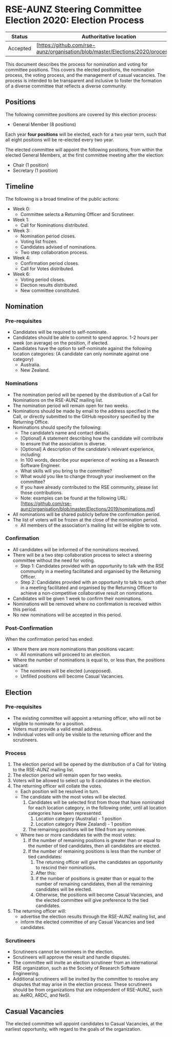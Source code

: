 # RSE-AUNZ Steering Committee Election 2020: Election Process

| Status | Authoritative location |
| --- | --- |
| Accepted | [https://github.com/rse-aunz/organisation/blob/master/Elections/2020/process.md] |

This document describes the process for nomination and voting for committee positions. This covers the elected positions, the nomination process, the voting process, and the management of casual vacancies. The process is intended to be transparent and inclusive to foster the formation of a diverse committee that reflects a diverse community.

## Positions

The following committee positions are covered by this election process:

* General Member (8 positions)

Each year **four positions** will be elected, each for a two year term, such that all eight positions will be re-elected every two year.

The elected committee will appoint the following positions, from within the elected General Members, at the first committee meeting after the election:

* Chair (1 position)
* Secretary (1 position)

## Timeline

The following is a broad timeline of the public actions:
* Week 0:
   * Committee selects a Returning Officer and Scrutineer.
* Week 1:
   * Call for Nominations distributed.
* Week 3:
   * Nomination period closes.
   * Voting list frozen.
   * Candidates advised of nominations.
   * Two step collaboration process.
* Week 4:
   * Confirmation period closes.
   * Call for Votes distributed.
* Week 6:
   * Voting period closes.
   * Election results distributed.
   * New committee constituted.

## Nomination

### Pre-requisites

* Candidates will be required to self-nominate.
* Candidates should be able to commit to spend approx. 1-2 hours per week (on average) on the position, if elected.
* Candidates have the option to self-nominate against the following location categories:  (A candidate can only nominate against one category)
   * Australia.
   * New Zealand.

### Nominations

* The nomination period will be opened by the distribution of a Call for Nominations on the RSE-AUNZ mailing list.
* The nomination period will remain open for two weeks.
* Nominations should be made by email to the address specified in the Call, or directly submitted to the GitHub repository specified by the Returning Office.
* Nominations should specify the following:
   * The candidate’s name and contact details.
   * [Optional] A statement describing how the candidate will contribute to ensure that the association is diverse.
   * [Optional] A description of the candidate's relevant experience, including:
   * In 100 words, describe your experience of working as a Research Software Engineer.
   * What skills will you bring to the committee?
   * What would you like to change through your involvement on the committee?
   * If you have already contributed to the RSE community, please list those contributions.
   * Note: examples can be found at the following URL: [https://github.com/rse-aunz/organisation/blob/master/Elections/2019/nominations.md]
* All nominations will be shared publicly before the confirmation period.
* The list of voters will be frozen at the close of the nomination period.
   * All members of the association's mailing list will be eligible to vote.

### Confirmation

* All candidates will be informed of the nominations received.
* There will be a two step collaboration process to select a steering committee without the need for voting.
   * Step 1: Candidates provided with an opportunity to talk with the RSE community in a meeting facilitated and organised by the Returning Officer.
   * Step 2: Candidates provided with an opportunity to talk to each other in a meeting facilitated and organised by the Returning Officer to achieve a non-competitive collaborative result on nominations.
* Candidates will be given 1 week to confirm their nominations.
* Nominations will be removed where no confirmation is received within this period.
* No new nominations will be accepted in this period.

### Post-Confirmation

When the confirmation period has ended:
* Where there are more nominations than positions vacant:
   * All nominations will proceed to an election.
* Where the number of nominations is equal to, or less than, the positions vacant:
   * The nominees will be elected (unopposed).
   * Unfilled positions will become Casual Vacancies.

## Election

### Pre-requisites

* The existing committee will appoint a returning officer, who will not be eligible to nominate for a position.
* Voters must provide a valid email address.
* Individual votes will only be visible to the returning officer and the scrutineers.

### Process

1. The election period will be opened by the distribution of a Call for Voting to the RSE-AUNZ mailing list.
1. The election period will remain open for two weeks.
1. Voters will be allowed to select up to 8 candidates in the election.
1. The returning officer will collate the votes.
   * Each position will be resolved in turn.
   * The candidate with the most votes will be elected.
      1. Candidates will be selected first from those that have nominated for each location category, in the following order, until all location categories have been represented.
         1. Location category (Australia)  - 1 position
         1. Location category (New Zealand) - 1 position
      1. The remaining positions will be filled from any nominee.
   * Where two or more candidates tie with the most votes:
      1. If the number of remaining positions is greater than or equal to the number of tied candidates, then all candidates are elected.
      1. If the number of remaining positions is less than the number of tied candidates:
         1. The returning officer will give the candidates an opportunity to rescind their nominations.
         1. After this:
         1. if the number of positions is greater than or equal to the number of remaining candidates, then all the remaining candidates will be elected.
         1. Otherwise, the positions will become Casual Vacancies, and the elected committee will give preference to the tied candidates.
1. The returning officer will:
   * advertise the election results through the RSE-AUNZ mailing list, and
   * inform the elected committee of any Casual Vacancies and tied candidates.

### Scrutineers

* Scrutineers cannot be nominees in the election.
* Scrutineers will approve the result and handle disputes.
* The committee will invite an election scrutineer from an international RSE organization, such as the Society of Research Software Engineering.
* Additional scrutineers will be invited by the committee to resolve any disputes that may arise in the election process. These scrutineers should be from organizations that are independent of RSE-AUNZ, such as: AeRO, ARDC, and NeSI.

## Casual Vacancies

The elected committee will appoint candidates to Casual Vacancies, at the earliest opportunity, with regard to the goals of the organization.
